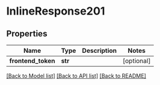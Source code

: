 # InlineResponse201

## Properties
Name | Type | Description | Notes
------------ | ------------- | ------------- | -------------
**frontend_token** | **str** |  | [optional] 

[[Back to Model list]](../README.md#documentation-for-models) [[Back to API list]](../README.md#documentation-for-api-endpoints) [[Back to README]](../README.md)

